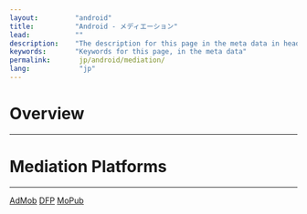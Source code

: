 ```yaml
---
layout:         "android"
title:          "Android - メディエーション"
lead:           ""
description:    "The description for this page in the meta data in header."
keywords:       "Keywords for this page, in the meta data"
permalink:       jp/android/mediation/
lang:            "jp"
---
```

# Overview
---



# Mediation Platforms
---
<a href="admob" class="btn btn-lg btn-outline" role="button">
AdMob</a>
<a href="dfp" class="btn btn-lg btn-outline" role="button">
DFP</a>
<a href="mopub" class="btn btn-lg btn-outline" role="button">
MoPub</a>

<!-- <a href="mogo" class="btn btn-lg btn-outline" role="button">
MOGO</a> -->
